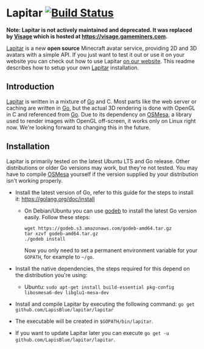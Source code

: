 # Lapitar [![Build Status](https://travis-ci.org/LapisBlue/Lapitar.svg?branch=master)](https://travis-ci.org/LapisBlue/Lapitar)

__Note: Lapitar is not actively maintained and deprecated. It was replaced by [Visage](https://github.com/unascribed/Visage) which is hosted at https://visage.gameminers.com.__

[Lapitar] is a new **open source** Minecraft avatar service, providing 2D and 3D avatars with a simple API. If you just want to test it out or use it on your website you can check out how to use Lapitar [on our website][Lapitar]. This readme describes how to setup your own [Lapitar] installation.

## Introduction
[Lapitar] is written in a mixture of [Go] and C. Most parts like the web server or caching are written in [Go], but the actual 3D rendering is done with OpenGL in C and referenced from [Go]. Due to its dependency on [OSMesa], a library used to render images with OpenGL off-screen, it works only on Linux right now. We're looking forward to changing this in the future.

## Installation

Lapitar is primarily tested on the latest Ubuntu LTS and Go release. Other distributions or older Go versions may work, but they're not tested. You may have to compile [OSMesa] yourself if the version supplied by your distribution isn't working properly.

- Install the latest version of Go, refer to this guide for the steps to install it: https://golang.org/doc/install

    - On Debian/Ubuntu you can use [godeb] to install the latest Go version easily. Follow these steps:

      ```
      wget https://godeb.s3.amazonaws.com/godeb-amd64.tar.gz
      tar xzvf godeb-amd64.tar.gz
      ./godeb install
      ```

      Now you only need to set a permanent environment variable for your `GOPATH`, for example to `~/go`.

- Install the native dependencies, the steps required for this depend on the distribution you're using:

    - Ubuntu: `sudo apt-get install build-essential pkg-config libosmesa6-dev libglu1-mesa-dev`

- Install and compile Lapitar by executing the following command: `go get github.com/LapisBlue/lapitar/lapitar`
- The executable will be created in `$GOPATH/bin/lapitar`.
- If you want to update Lapitar later you can execute `go get -u github.com/LapisBlue/lapitar/lapitar`.

[Lapitar]: https://lapitar.lapis.blue
[Go]: https://golang.org
[OSMesa]: http://www.mesa3d.org/osmesa.html
[godeb]: https://github.com/niemeyer/godeb
